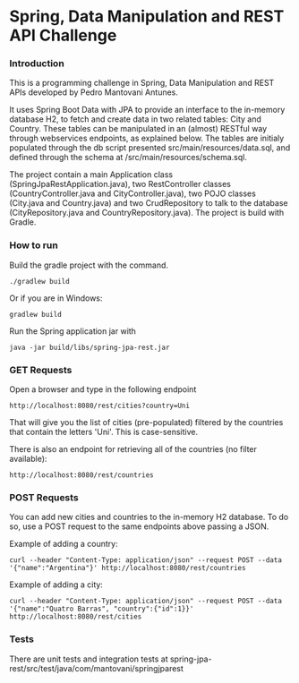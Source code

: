 # Spring, Data Manipulation and REST API Challenge

### Introduction
This is a programming challenge in Spring, Data Manipulation and REST APIs developed by Pedro Mantovani Antunes.

It uses Spring Boot Data with JPA to provide an interface to the in-memory database H2, to fetch and create data in two related tables: City and Country. These tables can be manipulated in an (almost) RESTful way through webservices endpoints, as explained below. The tables are initialy populated through the db script presented src/main/resources/data.sql, and defined through the schema at /src/main/resources/schema.sql.

The project contain a main Application class (SpringJpaRestApplication.java), two RestController classes (CountryController.java and CityController.java), two POJO classes (City.java and Country.java) and two CrudRepository to talk to the database (CityRepository.java and CountryRepository.java). The project is build with Gradle.

### How to run 
Build the gradle project with the command.

    ./gradlew build

Or if you are in Windows:

    gradlew build

Run the Spring application jar with

    java -jar build/libs/spring-jpa-rest.jar

### GET Requests

Open a browser and type in the following endpoint

    http://localhost:8080/rest/cities?country=Uni

That will give you the list of cities (pre-populated) filtered by the countries that contain the letters 'Uni'. This is case-sensitive.

There is also an endpoint for retrieving all of the countries (no filter available):

    http://localhost:8080/rest/countries
    
### POST Requests

You can add new cities and countries to the in-memory H2 database. To do so, use a POST request to the same endpoints above passing a JSON.

Example of adding a country:

    curl --header "Content-Type: application/json" --request POST --data '{"name":"Argentina"}' http://localhost:8080/rest/countries

Example of adding a city:

    curl --header "Content-Type: application/json" --request POST --data '{"name":"Quatro Barras", "country":{"id":1}}' http://localhost:8080/rest/cities
    
### Tests

There are unit tests and integration tests at spring-jpa-rest/src/test/java/com/mantovani/springjparest
